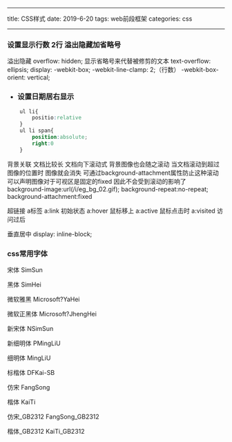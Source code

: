 ﻿---

title: CSS样式
date: 2019-6-20
tags: web前段框架
categories: css

---

### 设置显示行数 2行 溢出隐藏加省略号  

溢出隐藏
overflow: hidden;
显示省略号来代替被修剪的文本
text-overflow: ellipsis;
display: -webkit-box;
-webkit-line-clamp: 2;（行数）
-webkit-box-orient: vertical;

<!-- more -->

- ### 设置日期居右显示

```	 css
	ul li{
		positio:relative
	}
	ul li span{
		position:absolute;
		right:0
	}
```

背景关联 文档比较长 文档向下滚动式 背景图像也会随之滚动 
当文档滚动到超过图像的位置时 图像就会消失 
可通过background-attachment属性防止这种滚动 可以声明图像对于可视区是固定的fixed 
因此不会受到滚动的影响了
background-image:url(/i/eg_bg_02.gif);
background-repeat:no-repeat;
background-attachment:fixed

超链接 a标签
a:link 初始状态
a:hover 鼠标移上
a:active 鼠标点击时
a:visited 访问过后

垂直居中
display: inline-block;

### css常用字体

宋体	SimSun

黑体	SimHei

微软雅黑	Microsoft?YaHei

微软正黑体	Microsoft?JhengHei

新宋体	NSimSun

新细明体	PMingLiU

细明体	MingLiU

标楷体	DFKai-SB

仿宋	FangSong

楷体	KaiTi

仿宋_GB2312	FangSong_GB2312

楷体_GB2312	KaiTi_GB2312
